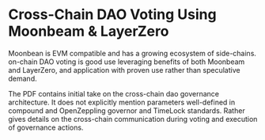 # Cross-Chain DAO Voting Using Moonbeam & LayerZero

Moonbean is EVM compatible and has a growing ecosystem of side-chains. on-chain DAO voting is good use leveraging benefits of both Moonbeam and LayerZero, and application with proven use rather than speculative demand.

The PDF contains initial take on the cross-chain dao governance architecture. It does not explicitly mention parameters well-defined in compound and OpenZeppling governor and TimeLock standards. Rather gives details on the cross-chain communication during voting and execution of governance actions.